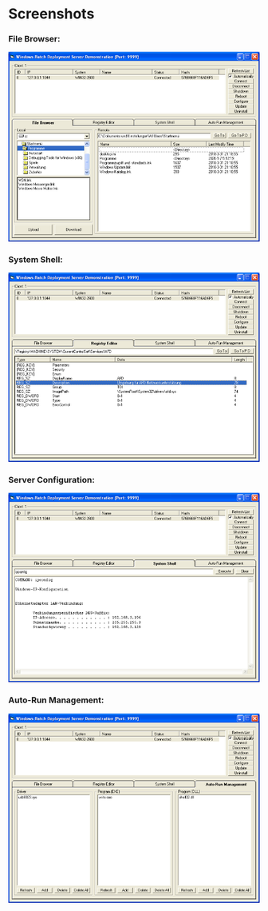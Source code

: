 # Screenshots
### File Browser:
![image](https://raw.githubusercontent.com/AxtMueller/Windows-Batch-Deployment/master/screenshots/1.png)
### System Shell:
![image](https://raw.githubusercontent.com/AxtMueller/Windows-Batch-Deployment/master/screenshots/2.png)
### Server Configuration:
![image](https://raw.githubusercontent.com/AxtMueller/Windows-Batch-Deployment/master/screenshots/3.png)
### Auto-Run Management:
![image](https://raw.githubusercontent.com/AxtMueller/Windows-Batch-Deployment/master/screenshots/4.png)
